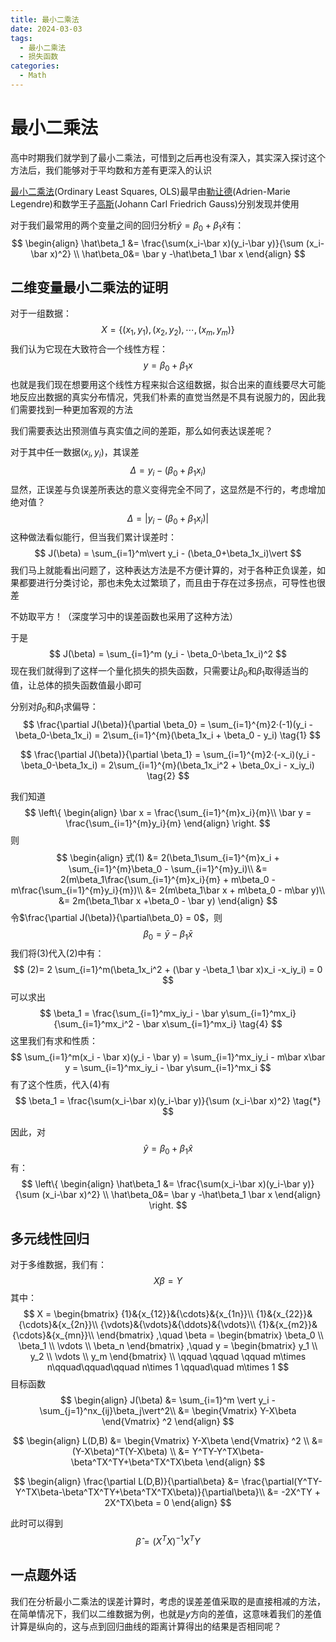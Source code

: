 ```yaml
---
title: 最小二乘法
date: 2024-03-03
tags: 
  - 最小二乘法
  - 损失函数
categories: 
  - Math
---
```


# 最小二乘法

高中时期我们就学到了最小二乘法，可惜到之后再也没有深入，其实深入探讨这个方法后，我们能够对于平均数和方差有更深入的认识

<!-- more -->

[最小二乘法](https://www.wikiwand.com/en/Least_squares?wprov=srpw1_0)(Ordinary Least Squares, OLS)最早由[勒让德](https://www.wikiwand.com/en/Adrien-Marie_Legendre)(Adrien-Marie Legendre)和数学王子[高斯](https://www.wikiwand.com/en/Carl_Friedrich_Gauss)(Johann Carl Friedrich Gauss)分别发现并使用

对于我们最常用的两个变量之间的回归分析$\hat y = \beta_0+\beta_1 \hat x$有：
$$
\begin{align}
\hat\beta_1 &= \frac{\sum(x_i-\bar x)(y_i-\bar y)}{\sum (x_i-\bar x)^2} \\
\hat\beta_0&= \bar y -\hat\beta_1 \bar x
\end{align}
$$

## 二维变量最小二乘法的证明

对于一组数据：
$$
X = \{(x_1,y_1),(x_2,y_2),\cdots , (x_m,y_m)\}
$$
我们认为它现在大致符合一个线性方程：
$$
y = \beta_0 +\beta_1x
$$
也就是我们现在想要用这个线性方程来拟合这组数据，拟合出来的直线要尽大可能地反应出数据的真实分布情况，凭我们朴素的直觉当然是不具有说服力的，因此我们需要找到一种更加客观的方法

我们需要表达出预测值与真实值之间的差距，那么如何表达误差呢？

对于其中任一数据$(x_i,y_i)$，其误差
$$
\Delta = y_i - (\beta_0+\beta_1x_i)
$$
显然，正误差与负误差所表达的意义变得完全不同了，这显然是不行的，考虑增加绝对值？
$$
\Delta =\vert y_i - (\beta_0+\beta_1x_i)\vert
$$
这种做法看似能行，但当我们累计误差时：
$$
J(\beta) = \sum_{i=1}^m\vert y_i - (\beta_0+\beta_1x_i)\vert
$$
我们马上就能看出问题了，这种表达方法是不方便计算的，对于各种正负误差，如果都要进行分类讨论，那也未免太过繁琐了，而且由于存在过多拐点，可导性也很差

不妨取平方！（深度学习中的误差函数也采用了这种方法）

于是
$$
J(\beta) = \sum_{i=1}^m (y_i - \beta_0-\beta_1x_i)^2
$$
现在我们就得到了这样一个量化损失的损失函数，只需要让$\beta_0$和$\beta_1$取得适当的值，让总体的损失函数值最小即可

分别对$\beta_0$和$\beta_1$求偏导：
$$
\frac{\partial J(\beta)}{\partial \beta_0} = \sum_{i=1}^{m}2·(-1)(y_i - \beta_0-\beta_1x_i) = 2\sum_{i=1}^{m}(\beta_1x_i + \beta_0 - y_i) \tag{1}
$$

$$
\frac{\partial J(\beta)}{\partial \beta_1} = \sum_{i=1}^{m}2·(-x_i)(y_i - \beta_0-\beta_1x_i) = 2\sum_{i=1}^{m}(\beta_1x_i^2 + \beta_0x_i - x_iy_i) \tag{2}
$$

我们知道
$$
\left\{
\begin{align}
\bar x = \frac{\sum_{i=1}^{m}x_i}{m}\\
\bar y = \frac{\sum_{i=1}^{m}y_i}{m}
\end{align}
\right.
$$
则
$$
\begin{align}
式(1) &= 2(\beta_1\sum_{i=1}^{m}x_i + \sum_{i=1}^{m}\beta_0 - \sum_{i=1}^{m}y_i)\\
 &= 2(m\beta_1\frac{\sum_{i=1}^{m}x_i}{m} + m\beta_0 - m\frac{\sum_{i=1}^{m}y_i}{m})\\
 &= 2(m\beta_1\bar x + m\beta_0 - m\bar y)\\
 &= 2m(\beta_1\bar x +\beta_0 - \bar y)
\end{align}
$$
令$\frac{\partial J(\beta)}{\partial\beta_0} = 0$，则
$$
\beta_0 = \bar y - \beta_1 \bar x \tag{3}
$$
我们将(3)代入(2)中有：
$$
(2)= 2 \sum_{i=1}^m(\beta_1x_i^2 + (\bar y -\beta_1 \bar x)x_i -x_iy_i) = 0
$$
可以求出
$$
\beta_1 = \frac{\sum_{i=1}^mx_iy_i - \bar y\sum_{i=1}^mx_i}{\sum_{i=1}^mx_i^2 - \bar x\sum_{i=1}^mx_i}  \tag{4}
$$
这里我们有求和性质：
$$
\sum_{i=1}^m(x_i - \bar x)(y_i - \bar y) = \sum_{i=1}^mx_iy_i - m\bar x\bar y = \sum_{i=1}^mx_iy_i - \bar y\sum_{i=1}^mx_i
$$
有了这个性质，代入(4)有
$$
\beta_1 = \frac{\sum(x_i-\bar x)(y_i-\bar y)}{\sum (x_i-\bar x)^2} \tag{*}
$$


因此，对
$$
\hat y = \beta_0+\beta_1 \hat x 
$$
有：
$$
\left\{
\begin{align}
\hat\beta_1 &= \frac{\sum(x_i-\bar x)(y_i-\bar y)}{\sum (x_i-\bar x)^2} \\
\hat\beta_0&= \bar y -\hat\beta_1 \bar x
\end{align}
\right.
$$

## 多元线性回归

对于多维数据，我们有：
$$
X\beta = Y
$$
其中：
$$
X = 
\begin{bmatrix}
{1}&{x_{12}}&{\cdots}&{x_{1n}}\\
{1}&{x_{22}}&{\cdots}&{x_{2n}}\\
{\vdots}&{\vdots}&{\ddots}&{\vdots}\\
{1}&{x_{m2}}&{\cdots}&{x_{mn}}\\
\end{bmatrix}
,\quad
\beta = 
\begin{bmatrix}
\beta_0 \\ 
\beta_1 \\
\vdots \\
\beta_n
\end{bmatrix}	
,\quad
y = 
\begin{bmatrix}
y_1 \\ 
y_2 \\
\vdots \\
y_m
\end{bmatrix}	\\
\qquad \qquad \qquad m\times n\qquad\qquad\qquad n\times 1 \qquad\quad m\times 1
$$
目标函数
$$
\begin{align}
J(\beta) &= \sum_{i=1}^m \vert y_i - \sum_{j=1}^nx_{ij}\beta_j\vert^2\\
&= \begin{Vmatrix} Y-X\beta \end{Vmatrix}	^2
\end{align}
$$

$$
\begin{align}
L(D,B) &= \begin{Vmatrix} Y-X\beta \end{Vmatrix}	^2 \\
&= (Y-X\beta)^T(Y-X\beta) \\
&= Y^TY-Y^TX\beta-\beta^TX^TY+\beta^TX^TX\beta
\end{align}
$$

$$
\begin{align}
\frac{\partial L(D,B)}{\partial\beta} &= \frac{\partial(Y^TY-Y^TX\beta-\beta^TX^TY+\beta^TX^TX\beta)}{\partial\beta}\\
&= -2X^TY + 2X^TX\beta = 0
\end{align}
$$

此时可以得到
$$
\hat\beta = (X^TX)^{-1}X^TY
$$

## 一点题外话

我们在分析最小二乘法的误差计算时，考虑的误差差值采取的是直接相减的方法，在简单情况下，我们以二维数据为例，也就是$y$方向的差值，这意味着我们的差值计算是纵向的，这与点到回归曲线的距离计算得出的结果是否相同呢？
